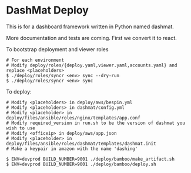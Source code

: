 DashMat Deploy
==============

This is for a dashboard framework written in Python named dashmat.

More documentation and tests are coming. First we convert it to react.

To bootstrap deployment and viewer roles

	# For each environment
	# Modify deploy/roles/{deploy.yaml,viewer.yaml,accounts.yaml} and replace <placeholders>
	$ ./deploy/roles/syncr <env> sync --dry-run
	$ ./deploy/roles/syncr <env> sync

To deploy:

	# Modify <placeholders> in deploy/aws/bespin.yml
	# Modify <placeholders> in dashmat/config.yml
	# Modify <placeholder> in deploy/files/ansible/roles/nginx/templates/app.conf
	# Modify required_version in run.sh to be the version of dashmat you wish to use
	# Modify <officeip> in deploy/aws/app.json
	# Modify <placeholder> in deploy/files/ansible/roles/dashmat/templates/dashmat.init
	# Make a keypair in amazon with the name 'dashing'

	$ ENV=devprod BUILD_NUMBER=9001 ./deploy/bamboo/make_artifact.sh
	$ ENV=devprod BUILD_NUMBER=9001 ./deploy/bamboo/deploy.sh

